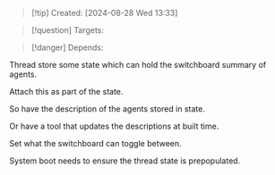 
>[!tip] Created: [2024-08-28 Wed 13:33]

>[!question] Targets: 

>[!danger] Depends: 

Thread store some state which can hold the switchboard summary of agents.

Attach this as part of the state.

So have the description of the agents stored in state.

Or have a tool that updates the descriptions at built time.

Set what the switchboard can toggle between.

System boot needs to ensure the thread state is prepopulated.